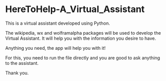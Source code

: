 # HereToHelp-A_Virtual_Assistant

This is a virtual assistant developed using Python. 

The wikipedia, wx and wolframalpha packages will be used to develop the Virtual Assistant. 
It will help you with the information you desire to have. 

Anything you need, the app will help you with it!

For this, you need to run the file directly and you are good to ask anything to the assistant. 


Thank you.

